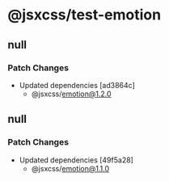 # @jsxcss/test-emotion

## null

### Patch Changes

- Updated dependencies [ad3864c]
  - @jsxcss/emotion@1.2.0

## null

### Patch Changes

- Updated dependencies [49f5a28]
  - @jsxcss/emotion@1.1.0
